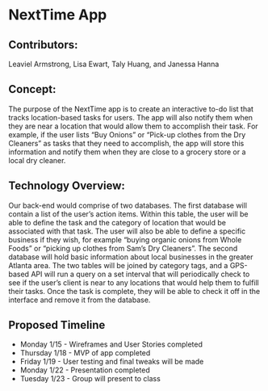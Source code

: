 # NextTime App 

## Contributors:
Leaviel Armstrong, Lisa Ewart, Taly Huang, and Janessa Hanna

## Concept:
The purpose of the NextTime app is to create an interactive to-do list that tracks location-based tasks for users. The app will also notify them when they are near a location that would allow them to accomplish their task. For example, if the user lists “Buy Onions” or “Pick-up clothes from the Dry Cleaners” as tasks that they need to accomplish, the app will store this information and notify them when they are close to a grocery store or a local dry cleaner.


## Technology Overview:
Our back-end would comprise of two databases. The first database will contain a list of the user’s action items. Within this table, the user will be able to define the task and the category of location that would be associated with that task. The user will also be able to define a specific business if they wish, for example “buying organic onions from Whole Foods” or “picking up clothes from Sam’s Dry Cleaners”. The second database will hold basic information about local businesses in the greater Atlanta area. The two tables will be joined by category tags, and a GPS-based API will run a query on a set interval that will periodically check to see if the user’s client is near to any locations that would help them to fulfill their tasks. Once the task is complete, they will be able to check it off in the interface and remove it from the database.


## Proposed Timeline
* Monday 1/15 - Wireframes and User Stories completed
* Thursday 1/18 - MVP of app completed
* Friday 1/19 - User testing and final tweaks will be made
* Monday 1/22 - Presentation completed
* Tuesday 1/23 - Group will present to class
